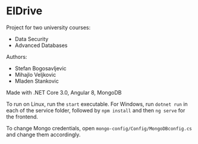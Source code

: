 # ElDrive

Project for two university courses:
 - Data Security
 - Advanced Databases

Authors:
 - Stefan Bogosavljevic
 - Mihajlo Veljkovic
 - Mladen Stankovic
 
 Made with .NET Core 3.0, Angular 8, MongoDB
 
 To run on Linux, run the `start` executable. For Windows, run `dotnet run` in each of the service folder, followed by `npm install` and then `ng serve` for the frontend.
 
 To change Mongo credentials, open `mongo-config/Config/MongoDBconfig.cs` and change them accordingly.
